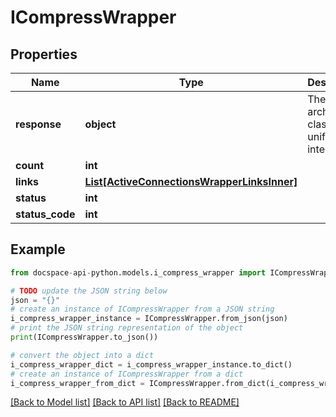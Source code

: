 # ICompressWrapper

## Properties

Name | Type | Description | Notes
------------ | ------------- | ------------- | -------------
**response** | **object** | The archiving class unification interface. | [optional] 
**count** | **int** |  | [optional] 
**links** | [**List[ActiveConnectionsWrapperLinksInner]**](ActiveConnectionsWrapperLinksInner.md) |  | [optional] 
**status** | **int** |  | [optional] 
**status_code** | **int** |  | [optional] 

## Example

```python
from docspace-api-python.models.i_compress_wrapper import ICompressWrapper

# TODO update the JSON string below
json = "{}"
# create an instance of ICompressWrapper from a JSON string
i_compress_wrapper_instance = ICompressWrapper.from_json(json)
# print the JSON string representation of the object
print(ICompressWrapper.to_json())

# convert the object into a dict
i_compress_wrapper_dict = i_compress_wrapper_instance.to_dict()
# create an instance of ICompressWrapper from a dict
i_compress_wrapper_from_dict = ICompressWrapper.from_dict(i_compress_wrapper_dict)
```
[[Back to Model list]](../README.md#documentation-for-models) [[Back to API list]](../README.md#documentation-for-api-endpoints) [[Back to README]](../README.md)


